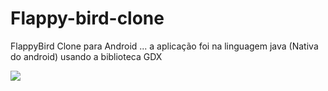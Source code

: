 # Flappy-bird-clone
FlappyBird Clone para Android ... a aplicação foi na linguagem java (Nativa do android) usando a biblioteca GDX

<img src="https://user-images.githubusercontent.com/45234913/126685965-55030111-2b61-4330-878a-71ee79c5d1f9.gif"/>
